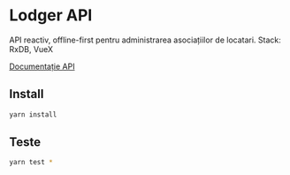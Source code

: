 # Lodger API

API reactiv, offline-first pentru administrarea asociațiilor de locatari.
Stack: RxDB, VueX

[Documentație API](https://lodger.ro/proiect/documentatie)

## Install

```sh
yarn install
```

## Teste

```sh
yarn test *
```
